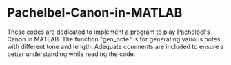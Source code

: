 # Pachelbel-Canon-in-MATLAB
These codes are dedicated to implement a program to play Pachelbel's Canon in MATLAB. The function "gen_note" is for generating various notes with different tone and length. Adequate comments are included to ensure a better understanding while reading the code.

